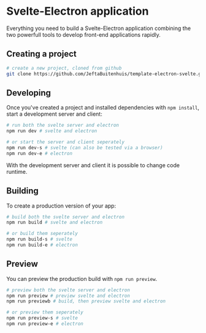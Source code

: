 # Svelte-Electron application

Everything you need to build a Svelte-Electron application combining the two powerfull tools to develop front-end applications rapidly.

## Creating a project

```bash
# create a new project, cloned from github
git clone https://github.com/JeftaBuitenhuis/template-electron-svelte.git
```

## Developing

Once you've created a project and installed dependencies with `npm install`, start a development server and client:

```bash
# run both the svelte server and electron
npm run dev # svelte and electron

# or start the server and client seperately
npm run dev-s # svelte (can also be tested via a browser)
npm run dev-e # electron
```

With the development server and client it is possible to change code runtime.

## Building

To create a production version of your app:

```bash
# build both the svelte server and electron
npm run build # svelte and electron

# or build them seperately
npm run build-s # svelte
npm run build-e # electron
```

## Preview

You can preview the production build with `npm run preview`.

```bash
# preview both the svelte server and electron
npm run preview # preview svelte and electron
npm run previewb # build, then preview svelte and electron

# or preview them seperately
npm run preview-s # svelte
npm run preview-e # electron
```
